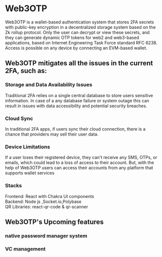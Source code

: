 # Web3OTP 

Web3OTP is a wallet-based authentication system that stores 2FA secrets with public-key encryption in a decentralized storage system based on the Zk rollup protocol. Only the user can decrypt or view these secrets, and they can generate dynamic OTP tokens for web2 and web3-based applications, based on Internet Engineering Task Force standard RFC 6238. Access is possible on any device by connecting an EVM-based wallet.


## Web3OTP mitigates all the issues in the current 2FA, such as:

### Storage and Data Availability Issues
Traditional 2FA relies on a single central database to store users sensitive information. In case of a any database failure or system outage this can result in issues with data accessibility and potential security breaches.

### Cloud Sync
In traditional 2FA apps, if users sync their cloud connection, there is a chance that providers may sell their user data.

### Device Limitations 
If a user loses their registered device, they can't receive any SMS, OTPs, or emails, which could lead to a loss of access to their account. But, with the help of Web3OTP users can access their accounts from any platform that supports wallet services

### Stacks
Frontend: React with Chakra UI components <br/>
Backend: Node js ,Socket.io,Polybase <br/>
QR Libraries: react-qr-code & qr-scanner

## Web3OTP's Upcoming features

### native password manager system
### VC management 

